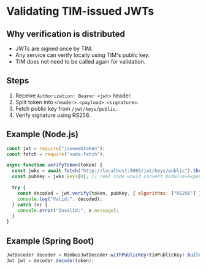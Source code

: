 # Validating TIM-issued JWTs

## Why verification is distributed

- JWTs are signed once by TIM.  
- Any service can verify locally using TIM's public key.  
- TIM does not need to be called again for validation.  

## Steps

1. Receive `Authorization: Bearer <jwt>` header.  
2. Split token into `<header>.<payload>.<signature>`.  
3. Fetch public key from `/jwt/keys/public`.  
4. Verify signature using RS256.  

## Example (Node.js)

```js
const jwt = require("jsonwebtoken");
const fetch = require("node-fetch");

async function verifyToken(token) {
  const jwks = await fetch("http://localhost:8085/jwt/keys/public").then(r => r.json());
  const pubKey = jwks.keys[0]; // real code would convert modulus+exponent to PEM

  try {
    const decoded = jwt.verify(token, pubKey, { algorithms: ["RS256"] });
    console.log("Valid:", decoded);
  } catch (e) {
    console.error("Invalid:", e.message);
  }
}
```

## Example (Spring Boot)

```java
JwtDecoder decoder = NimbusJwtDecoder.withPublicKey(timPublicKey).build();
Jwt jwt = decoder.decode(token);
```  
